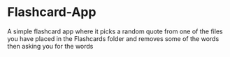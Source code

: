 # Flashcard-App
A simple flashcard app where it picks a random quote from one of the files you have placed in the Flashcards folder and removes some of the words then asking you for the words
